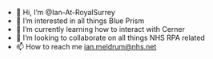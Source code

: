 - 👋 Hi, I’m @Ian-At-RoyalSurrey
- 👀 I’m interested in all things Blue Prism
- 🌱 I’m currently learning how to interact with Cerner
- 💞️ I’m looking to collaborate on all things NHS RPA related
- 📫 How to reach me ian.meldrum@nhs.net

<!---
Ian-At-RoyalSurrey/Ian-At-RoyalSurrey is a ✨ special ✨ repository because its `README.md` (this file) appears on your GitHub profile.
You can click the Preview link to take a look at your changes.
--->
